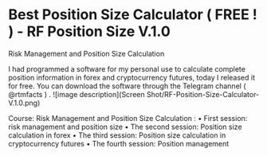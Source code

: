 # Best Position Size Calculator ( FREE ! ) - RF Position Size V.1.0
Risk Management and Position Size Calculation 

I had programmed a software for my personal use to calculate complete position information in forex and cryptocurrency futures, today I released it for free. You can download the software through the Telegram channel ( @rtmfacts ) . 
![image description](Screen Shot/RF-Position-Size-Calculator-V.1.0.png)

Course: Risk Management and Position Size Calculation :
•	First session: risk management and position size
•	The second session: Position size calculation in forex
•	The third session: Position size calculation in cryptocurrency futures
•	The fourth session: Position management
